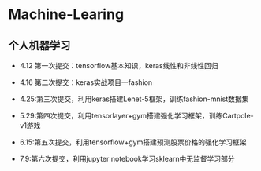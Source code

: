 # Machine-Learing
## 个人机器学习
* 4.12 第一次提交：tensorflow基本知识，keras线性和非线性回归

* 4.16 第二次提交：keras实战项目一fashion

* 4.25:第三次提交，利用keras搭建Lenet-5框架，训练fashion-mnist数据集

* 5.29:第四次提交，利用tensorlayer+gym搭建强化学习框架，训练Cartpole-v1游戏

* 6.15:第五次提交，利用tensorflow+gym搭建预测股票价格的强化学习框架

* 7.9:第六次提交，利用jupyter notebook学习sklearn中无监督学习部分
